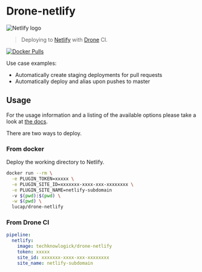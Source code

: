 # Drone-netlify

![Netlify logo](netlify.png?raw=true "netlify.com")

> Deploying to [Netlify](https://netlify.com) with [Drone](https://drone.io) CI.

[![Docker Pulls](https://img.shields.io/docker/pulls/techknowlogick/drone-netlify.svg)](https://hub.docker.com/r/techknowlogick/drone-netlify/)

Use case examples:

- Automatically create staging deployments for pull requests
- Automatically deploy and alias upon pushes to master

## Usage

For the usage information and a listing of the available options please take a look at [the docs](DOCS.md).

There are two ways to deploy.

### From docker

Deploy the working directory to Netlify.

```bash
docker run --rm \
  -e PLUGIN_TOKEN=xxxxx \
  -e PLUGIN_SITE_ID=xxxxxxx-xxxx-xxx-xxxxxxxx \
  -e PLUGIN_SITE_NAME=netlify-subdomain
  -v $(pwd):$(pwd) \
  -w $(pwd) \
  lucap/drone-netlify
```

### From Drone CI

```yaml
pipeline:
  netlify:
    image: techknowlogick/drone-netlify
    token: xxxxx
    site_id: xxxxxxx-xxxx-xxx-xxxxxxxx
    site_name: netlify-subdomain
```

